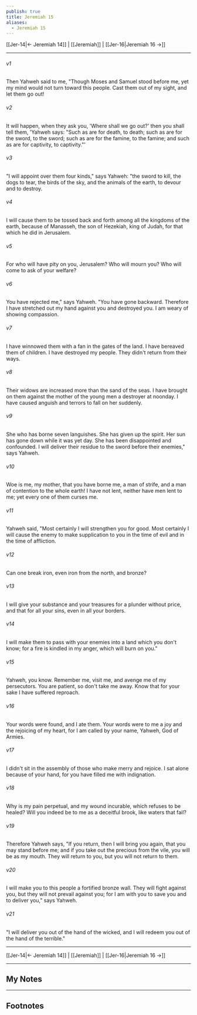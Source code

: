 ```yaml
---
publish: true
title: Jeremiah 15
aliases:
  - Jeremiah 15
---
```


[[Jer-14|← Jeremiah 14]] | [[Jeremiah]] | [[Jer-16|Jeremiah 16 →]]
***



###### v1 
Then Yahweh said to me, "Though Moses and Samuel stood before me, yet my mind would not turn toward this people. Cast them out of my sight, and let them go out! 

###### v2 
It will happen, when they ask you, 'Where shall we go out?' then you shall tell them, 'Yahweh says: "Such as are for death, to death; such as are for the sword, to the sword; such as are for the famine, to the famine; and such as are for captivity, to captivity."' 

###### v3 
"I will appoint over them four kinds," says Yahweh: "the sword to kill, the dogs to tear, the birds of the sky, and the animals of the earth, to devour and to destroy. 

###### v4 
I will cause them to be tossed back and forth among all the kingdoms of the earth, because of Manasseh, the son of Hezekiah, king of Judah, for that which he did in Jerusalem. 

###### v5 
For who will have pity on you, Jerusalem? Who will mourn you? Who will come to ask of your welfare? 

###### v6 
You have rejected me," says Yahweh. "You have gone backward. Therefore I have stretched out my hand against you and destroyed you. I am weary of showing compassion. 

###### v7 
I have winnowed them with a fan in the gates of the land. I have bereaved them of children. I have destroyed my people. They didn't return from their ways. 

###### v8 
Their widows are increased more than the sand of the seas. I have brought on them against the mother of the young men a destroyer at noonday. I have caused anguish and terrors to fall on her suddenly. 

###### v9 
She who has borne seven languishes. She has given up the spirit. Her sun has gone down while it was yet day. She has been disappointed and confounded. I will deliver their residue to the sword before their enemies," says Yahweh. 

###### v10 
Woe is me, my mother, that you have borne me, a man of strife, and a man of contention to the whole earth! I have not lent, neither have men lent to me; yet every one of them curses me. 

###### v11 
Yahweh said, "Most certainly I will strengthen you for good. Most certainly I will cause the enemy to make supplication to you in the time of evil and in the time of affliction. 

###### v12 
Can one break iron, even iron from the north, and bronze? 

###### v13 
I will give your substance and your treasures for a plunder without price, and that for all your sins, even in all your borders. 

###### v14 
I will make them to pass with your enemies into a land which you don't know; for a fire is kindled in my anger, which will burn on you." 

###### v15 
Yahweh, you know. Remember me, visit me, and avenge me of my persecutors. You are patient, so don't take me away. Know that for your sake I have suffered reproach. 

###### v16 
Your words were found, and I ate them. Your words were to me a joy and the rejoicing of my heart, for I am called by your name, Yahweh, God of Armies. 

###### v17 
I didn't sit in the assembly of those who make merry and rejoice. I sat alone because of your hand, for you have filled me with indignation. 

###### v18 
Why is my pain perpetual, and my wound incurable, which refuses to be healed? Will you indeed be to me as a deceitful brook, like waters that fail? 

###### v19 
Therefore Yahweh says, "If you return, then I will bring you again, that you may stand before me; and if you take out the precious from the vile, you will be as my mouth. They will return to you, but you will not return to them. 

###### v20 
I will make you to this people a fortified bronze wall. They will fight against you, but they will not prevail against you; for I am with you to save you and to deliver you," says Yahweh. 

###### v21 
"I will deliver you out of the hand of the wicked, and I will redeem you out of the hand of the terrible."

***
[[Jer-14|← Jeremiah 14]] | [[Jeremiah]] | [[Jer-16|Jeremiah 16 →]]

---
## My Notes

---
## Footnotes